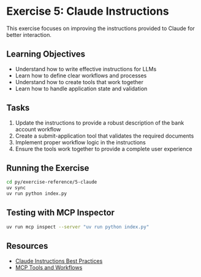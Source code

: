 # Exercise 5: Claude Instructions

This exercise focuses on improving the instructions provided to Claude for better interaction.

## Learning Objectives

- Understand how to write effective instructions for LLMs
- Learn how to define clear workflows and processes
- Understand how to create tools that work together
- Learn how to handle application state and validation

## Tasks

1. Update the instructions to provide a robust description of the bank account workflow
2. Create a submit-application tool that validates the required documents
3. Implement proper workflow logic in the instructions
4. Ensure the tools work together to provide a complete user experience

## Running the Exercise

```bash
cd py/exercise-reference/5-claude
uv sync
uv run python index.py
```

## Testing with MCP Inspector

```bash
uv run mcp inspect --server "uv run python index.py"
```

## Resources

- [Claude Instructions Best Practices](https://docs.anthropic.com/claude/docs)
- [MCP Tools and Workflows](https://modelcontextprotocol.io/docs/concepts/tools) 
